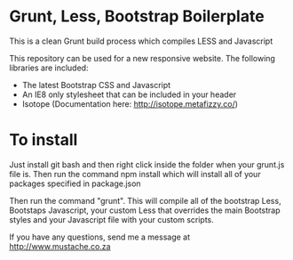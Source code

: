 # Grunt, Less, Bootstrap Boilerplate

This is a clean Grunt build process which compiles LESS and Javascript

This repository can be used for a new responsive website. The following libraries are included:

* The latest Bootstrap CSS and Javascript
* An IE8 only stylesheet that can be included in your header
* Isotope (Documentation here: http://isotope.metafizzy.co/)

# To install

Just install git bash and then right click inside the folder when your grunt.js file is. Then run the command npm install which will install all of your packages specified in package.json

Then run the command "grunt". This will compile all of the bootstrap Less, Bootstaps Javascript, your custom Less that overrides the main Bootstrap styles and your Javascript file with your custom scripts.

If you have any questions, send me a message at http://www.mustache.co.za
